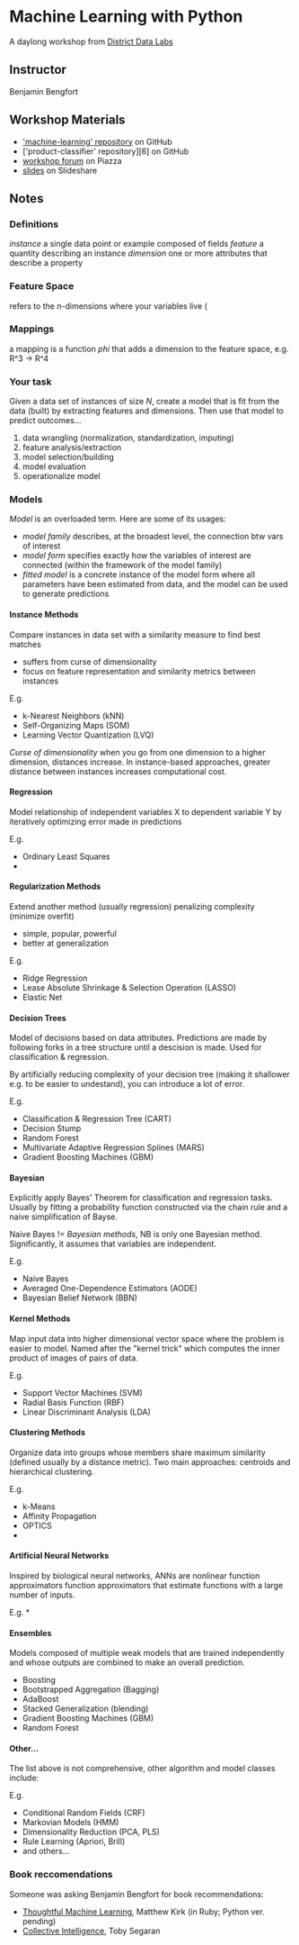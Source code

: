 # Machine Learning with Python
A daylong workshop from [District Data Labs][0]

## Instructor
Benjamin Bengfort


## Workshop Materials
- ['machine-learning' repository][1] on GitHub
- ['product-classifier' repository][6] on GitHub
- [workshop forum][2] on Piazza
- [slides][3] on Slideshare


## Notes

### Definitions
*instance*  a single data point or example composed of fields
*feature*   a quantity describing an instance
*dimension* one or more attributes that describe a property


### Feature Space
refers to the _n_-dimensions where your variables live (


### Mappings
a mapping is a function _phi_ that adds a dimension to the feature space, e.g.
R^3 -> R^4


### Your task
Given a data set of instances of size _N_, create a model that is fit from the
data (built) by extracting features and dimensions. Then use that model to
predict outcomes...

1. data wrangling (normalization, standardization, imputing)
2. feature analysis/extraction
3. model selection/building
4. model evaluation
5. operationalize model


### Models
_Model_ is an overloaded term. Here are some of its usages:

- *model family* describes, at the broadest level, the connection btw vars of
  interest
- *model form* specifies exactly how the variables of interest are connected
  (within the framework of the model family)
- *fitted model* is a concrete instance of the model form where all parameters
  have been estimated from data, and the model can be used to generate
  predictions

#### Instance Methods
Compare instances in data set with a similarity measure to find best matches
- suffers from curse of dimensionality
- focus on feature representation and similarity metrics between instances

E.g.
* k-Nearest Neighbors (kNN)
* Self-Organizing Maps (SOM)
* Learning Vector Quantization (LVQ)

*Curse of dimensionality* when you go from one dimension to a higher dimension,
distances increase. In instance-based approaches, greater distance between
instances increases computational cost.

#### Regression
Model relationship of independent variables X to dependent variable Y by
iteratively optimizing error made in predictions

E.g.
* Ordinary Least Squares
* 

#### Regularization Methods
Extend another method (usually regression) penalizing complexity (minimize
overfit)
- simple, popular, powerful
- better at generalization

E.g.
* Ridge Regression
* Lease Absolute Shrinkage & Selection Operation (LASSO)
* Elastic Net

#### Decision Trees
Model of decisions based on data attributes. Predictions are made by following
forks in a tree structure until a descision is made. Used for classification &
regression.

By artificially reducing complexity of your decision tree (making it shallower
e.g. to be easier to undestand), you can introduce a lot of error.

E.g.
* Classification & Regression Tree (CART)
* Decision Stump
* Random Forest
* Multivariate Adaptive Regression Splines (MARS)
* Gradient Boosting Machines (GBM)

#### Bayesian
Explicitly apply Bayes' Theorem for classification and regression tasks.
Usually by fitting a probability function constructed via the chain rule and a
naive simplification of Bayse.

Naive Bayes != _Bayesian methods_, NB is only one Bayesian method.
Significantly, it assumes that variables are independent.

E.g.
* Naive Bayes
* Averaged One-Dependence Estimators (AODE)
* Bayesian Belief Network (BBN)

#### Kernel Methods
Map input data into higher dimensional vector space where the problem is easier
to model. Named after the "kernel trick" which computes the inner product of
images of pairs of data.

E.g.
* Support Vector Machines (SVM)
* Radial Basis Function (RBF)
* Linear Discriminant Analysis (LDA)

#### Clustering Methods
Organize data into groups whose members share maximum similarity (defined
usually by a distance metric). Two main approaches: centroids and hierarchical
clustering.

E.g.
* k-Means
* Affinity Propagation
* OPTICS
*

#### Artificial Neural Networks
Inspired by biological neural networks, ANNs are nonlinear function
approximators function approximators that estimate functions with a large
number of inputs.

E.g.
* 

#### Ensembles
Models composed of multiple weak models that are trained independently and
whose outputs are combined to make an overall prediction.

* Boosting
* Bootstrapped Aggregation (Bagging)
* AdaBoost
* Stacked Generalization (blending)
* Gradient Boosting Machines (GBM)
* Random Forest

#### Other...
The list above is not comprehensive, other algorithm and model classes include:

E.g.
* Conditional Random Fields (CRF)
* Markovian Models (HMM)
* Dimensionality Reduction (PCA, PLS)
* Rule Learning (Apriori, Brill)
* and others...


### Book reccomendations
Someone was asking Benjamin Bengfort for book recommendations:

- [Thoughtful Machine Learning][4], Matthew Kirk (in Ruby; Python ver. pending)
- [Collective Intelligence][5], Toby Segaran


[0]: http://www.districtdatalabs.com/#view-courses
[1]: https://github.com/DistrictDataLabs/machine-learning.git
[2]: https://piazza.com/class/iksgl08u58i3h4?cid=1
[3]: http://www.slideshare.net/BenjaminBengfort/introduction-to-machine-learning-with-scikitlearn
[4]: http://shop.oreilly.com/product/0636920039082.do
[5]: http://shop.oreilly.com/product/9780596529321.do 
